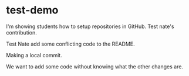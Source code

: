 # test-demo

I'm showing students how to setup repositories in GitHub.  Test nate's contribution.

Test Nate add some conflicting code to the README.

Making a local commit.

We want to add some code without knowing what the other changes are.